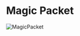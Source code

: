 # Magic Packet

![MagicPacket](https://user-images.githubusercontent.com/3421544/154582080-25c5de07-03eb-4740-b9bf-bb3d9eb3d4ca.png)
